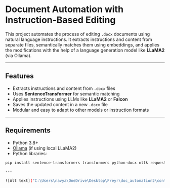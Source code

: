 # Document Automation with Instruction-Based Editing

This project automates the process of editing `.docx` documents using natural language instructions. It extracts instructions and content from separate files, semantically matches them using embeddings, and applies the modifications with the help of a language generation model like **LLaMA2** (via Ollama).

---

## Features

- Extracts instructions and content from `.docx` files
- Uses **SentenceTransformer** for semantic matching
- Applies instructions using LLMs like **LLaMA2** or **Falcon**
- Saves the updated content in a new `.docx` file
- Modular and easy to adapt to other models or instruction formats

---
## Requirements

- Python 3.8+
- [Ollama](https://ollama.com/) (if using local LLaMA2)
- Python libraries:

```bash
pip install sentence-transformers transformers python-docx nltk requests

---

![Alt text]("C:\Users\navya\OneDrive\Desktop\Freyr\doc_automation2\content_imagee.jpg")




